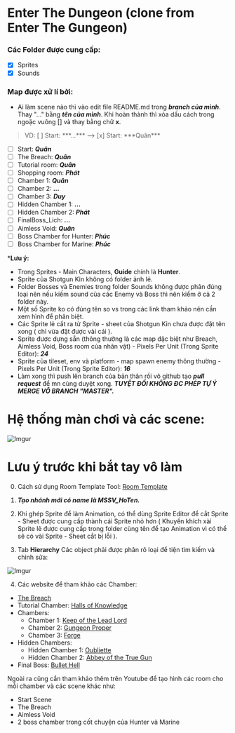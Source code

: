 # Enter The Dungeon (clone from Enter The Gungeon)
### Các Folder được cung cấp:
- [x] Sprites
- [x] Sounds

### Map được xử lí bởi:
* Ai làm scene nào thì vào edit file README.md trong ***branch của mình***. Thay "..." bằng ***tên của mình***. Khi hoàn thành thì xóa dấu cách trong ngoặc vuông [] và thay bằng chữ **x**.

> VD: [ ] Start: \*\*\*...*** --> [x] Start: \*\*\*Quân***
 
- [ ] Start: ***Quân***
- [ ] The Breach: ***Quân***
- [ ] Tutorial room: ***Quân***
- [ ] Shopping room: ***Phát***
- [ ] Chamber 1: ***Quân***
- [ ] Chamber 2: ***...***
- [ ] Chamber 3: ***Duy***
- [ ] Hidden Chamber 1: ***...***
- [ ] Hidden Chamber 2: ***Phát***
- [ ] FinalBoss_Lich: ***...***
- [ ] Aimless Void: ***Quân***
- [ ] Boss Chamber for Hunter: ***Phúc***
- [ ] Boss Chamber for Marine: ***Phúc***

***Lưu ý:**
- Trong Sprites - Main Characters, **Guide** chính là **Hunter**.
- Sprite của Shotgun Kin không có folder ảnh lẻ.
- Folder Bosses và Enemies trong folder Sounds không được phân đúng loại nên nếu kiếm sound của các Enemy và Boss thì nên kiểm ở cả 2 folder này.
- Một số Sprite ko có đúng tên so vs trong các link tham khảo nên cần xem hình để phân biệt.
- Các Sprite lẻ cắt ra từ Sprite - sheet của Shotgun Kin chưa được đặt tên xong ( chỉ vừa đặt được vài cái ).
- Sprite được dựng sẵn (thông thường là các map đặc biệt như Breach, Aimless Void, Boss room của nhân vật) - Pixels Per Unit (Trong Sprite Editor): ***24***
- Sprite của tileset, env và platform - map spawn enemy thông thường - Pixels Per Unit (Trong Sprite Editor): ***16***
- Làm xong thì push lên branch của bản thân rồi vô github tạo ***pull request*** để mn cùng duyệt xong. ***TUYỆT ĐỐI KHÔNG ĐC PHÉP TỰ Ý MERGE VÔ BRANCH "MASTER".***

# Hệ thống màn chơi và các scene:

![Imgur](https://imgur.com/c7uIzWJ.png)

# Lưu ý trước khi bắt tay vô làm
0. Cách sử dụng Room Template Tool: [Room Template](https://www.youtube.com/watch?v=JpWWwneEaPo)
1. ***Tạo nhánh mới có name là MSSV_HoTen.***

2. Khi ghép Sprite để làm Animation, có thể dùng Sprite Editor để cắt Sprite - Sheet được cung cấp thành cái Sprite nhỏ hơn ( Khuyến khích xài Sprite lẻ được cung cấp trong folder cùng tên để tạo Animation vì có thể sẽ có vài Sprite - Sheet cắt bị lỗi ).

3. Tab **Hierarchy** Các object phải được phân rõ loại để tiện tìm kiếm và chỉnh sửa:

![Imgur](https://imgur.com/YLScKYR.png)

4. Các website để tham khảo các Chamber:
- [The Breach](https://enterthegungeon.fandom.com/wiki/The_Breach?so=search)
- Tutorial Chamber: [Halls of Knowledge](https://enterthegungeon.fandom.com/wiki/Halls_of_Knowledge)
- Chambers:
  - Chamber 1: [Keep of the Lead Lord](https://enterthegungeon.fandom.com/wiki/Keep_of_the_Lead_Lord)
  - Chamber 2: [Gungeon Proper](https://enterthegungeon.fandom.com/wiki/Gungeon_Proper)
  - Chamber 3: [Forge](https://enterthegungeon.fandom.com/wiki/Forge)
- Hidden Chambers:
  - Hidden Chamber 1: [Oubliette](https://enterthegungeon.fandom.com/wiki/Oubliette)
  - Hidden Chamber 2: [Abbey of the True Gun](https://enterthegungeon.fandom.com/wiki/Abbey_of_the_True_Gun)
- Final Boss: [Bullet Hell](https://enterthegungeon.fandom.com/wiki/Bullet_Hell)

Ngoài ra cũng cần tham khảo thêm trên Youtube để tạo hình các room cho mỗi chamber và các scene khác như:

- Start Scene
- The Breach
- Aimless Void
- 2 boss chamber trong cốt chuyện của Hunter và Marine
